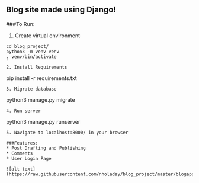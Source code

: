 ## Blog site made using Django!

###To Run:
1. Create virtual environment
```
cd blog_project/
python3 -m venv venv
. venv/bin/activate
`
2. Install Requirements
```
pip install -r requirements.txt
```
3. Migrate database
```
python3 manage.py migrate
```
4. Run server
```
python3 manage.py runserver
```
5. Navigate to localhost:8000/ in your browser

###Features:
* Post Drafting and Publishing
* Comments
* User Login Page

![alt text](https://raw.githubusercontent.com/nholaday/blog_project/master/blogapp/static/media/post_list_screenshot.png)
